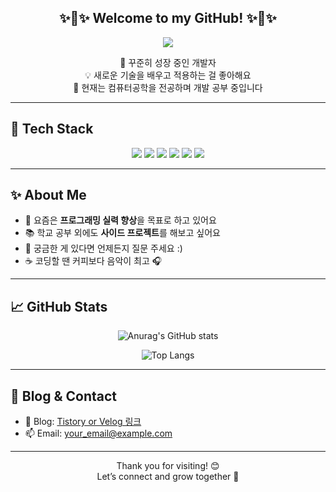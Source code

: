 <div align="center">

## ✨🌟✨ Welcome to my GitHub! ✨🌟✨

<img src="https://readme-typing-svg.herokuapp.com?font=Fira+Code&size=30&pause=1000&color=F79AD3&center=true&vCenter=true&width=435&lines=✨+Welcome+to+my+GitHub!+✨" />

🌟 꾸준히 성장 중인 개발자  
💡 새로운 기술을 배우고 적용하는 걸 좋아해요  
🌱 현재는 컴퓨터공학을 전공하며 개발 공부 중입니다  

</div>

---

## 🔧 Tech Stack

<div align="center">

<img src="https://img.shields.io/badge/JavaScript-F7DF1E?style=flat-square&logo=JavaScript&logoColor=black"/>
<img src="https://img.shields.io/badge/Python-3776AB?style=flat-square&logo=Python&logoColor=white"/>
<img src="https://img.shields.io/badge/HTML5-E34F26?style=flat-square&logo=HTML5&logoColor=white"/>
<img src="https://img.shields.io/badge/C-00599C?style=flat-square&logo=C&logoColor=white"/>
<img src="https://img.shields.io/badge/Git-F05032?style=flat-square&logo=Git&logoColor=white"/>
<img src="https://img.shields.io/badge/GitHub-181717?style=flat-square&logo=GitHub&logoColor=white"/>

</div>

---

## ✨ About Me

- 🔭 요즘은 **프로그래밍 실력 향상**을 목표로 하고 있어요
- 📚 학교 공부 외에도 **사이드 프로젝트**를 해보고 싶어요
- 💬 궁금한 게 있다면 언제든지 질문 주세요 :)
- ☕ 코딩할 땐 커피보다 음악이 최고 🎧

---

## 📈 GitHub Stats

<div align="center">

![Anurag's GitHub stats](https://github-readme-stats.vercel.app/api?username=YOUR_GITHUB_ID&show_icons=true&theme=tokyonight)

![Top Langs](https://github-readme-stats.vercel.app/api/top-langs/?username=YOUR_GITHUB_ID&layout=compact&theme=tokyonight)

</div>

---

## 📝 Blog & Contact

- 📰 Blog: [Tistory or Velog 링크](#)
- 📫 Email: your_email@example.com

---

<div align="center">
  
Thank you for visiting! 😊  
Let’s connect and grow together 🚀

</div>
